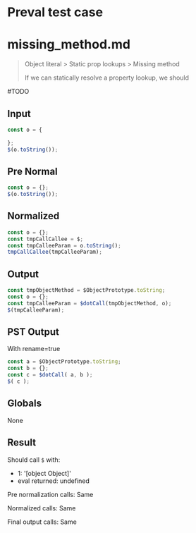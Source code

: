 # Preval test case

# missing_method.md

> Object literal > Static prop lookups > Missing method
>
> If we can statically resolve a property lookup, we should

#TODO

## Input

`````js filename=intro
const o = {
  
};
$(o.toString());
`````

## Pre Normal

`````js filename=intro
const o = {};
$(o.toString());
`````

## Normalized

`````js filename=intro
const o = {};
const tmpCallCallee = $;
const tmpCalleeParam = o.toString();
tmpCallCallee(tmpCalleeParam);
`````

## Output

`````js filename=intro
const tmpObjectMethod = $ObjectPrototype.toString;
const o = {};
const tmpCalleeParam = $dotCall(tmpObjectMethod, o);
$(tmpCalleeParam);
`````

## PST Output

With rename=true

`````js filename=intro
const a = $ObjectPrototype.toString;
const b = {};
const c = $dotCall( a, b );
$( c );
`````

## Globals

None

## Result

Should call `$` with:
 - 1: '[object Object]'
 - eval returned: undefined

Pre normalization calls: Same

Normalized calls: Same

Final output calls: Same
